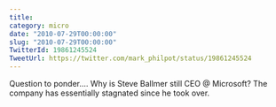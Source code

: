 ```yaml
---
title: 
category: micro
date: "2010-07-29T00:00:00"
slug: "2010-07-29T00:00:00"
TwitterId: 19861245524
TweetUrl: https://twitter.com/mark_philpot/status/19861245524
---
```


Question to ponder.... Why is Steve Ballmer still CEO @ Microsoft? The company
has essentially stagnated since he took over.
